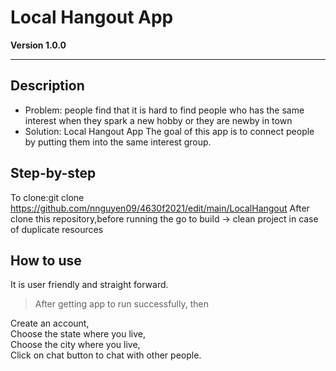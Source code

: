 # Local Hangout App

**Version 1.0.0**

---

## Description

- Problem: people find that it is hard to find people who has the same interest when they spark a new hobby or they are newby in town 
- Solution: Local Hangout App 
  The goal of this app is to connect people by putting them into the same interest group.

## Step-by-step 
To clone:git clone https://github.com/nnguyen09/4630f2021/edit/main/LocalHangout
After clone this repository,before running the go to build -> clean project in case of duplicate resources

## How to use 
It is user friendly and straight forward. 
> <p>After getting app to run successfully, then<br>
   Create an account,<br>
   Choose the state where you live,<br>
   Choose the city where you live,<br>
   Click on chat button to chat with other people.</p>
